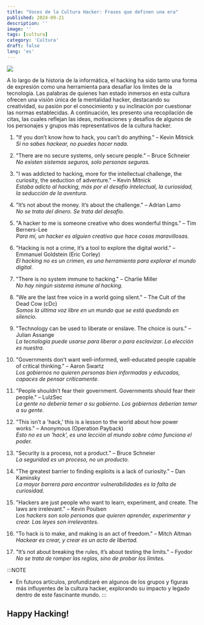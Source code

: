 ```yaml
---
title: "Voces de la Cultura Hacker: Frases que definen una era"
published: 2024-09-21
description: ''
image: ''
tags: [cultura]
category: 'Cultura'
draft: false 
lang: 'es'
---
```


![](https://ngathanblog.wordpress.com/wp-content/uploads/2019/02/hacker_culture.jpg?w=640)


A lo largo de la historia de la informática, el hacking ha sido tanto una forma de expresión como una herramienta para desafiar los límites de la tecnología. Las palabras de quienes han estado inmersos en esta cultura ofrecen una visión única de la mentalidad hacker, destacando su creatividad, su pasión por el conocimiento y su inclinación por cuestionar las normas establecidas. A continuación, les presento una recopilación de citas, las cuales reflejan las ideas, motivaciones y desafíos de algunos de los personajes y grupos más representativos de la cultura hacker.


1. "If you don’t know how to hack, you can’t do anything." – Kevin Mitnick  
   *Si no sabes hackear, no puedes hacer nada.*

2. "There are no secure systems, only secure people." – Bruce Schneier  
   *No existen sistemas seguros, solo personas seguras.*

3. "I was addicted to hacking, more for the intellectual challenge, the curiosity, the seduction of adventure." – Kevin Mitnick  
   *Estaba adicto al hacking, más por el desafío intelectual, la curiosidad, la seducción de la aventura.*

4. "It’s not about the money. It’s about the challenge." – Adrian Lamo  
   *No se trata del dinero. Se trata del desafío.*

5. "A hacker to me is someone creative who does wonderful things." – Tim Berners-Lee  
   *Para mí, un hacker es alguien creativo que hace cosas maravillosas.*

6. "Hacking is not a crime, it’s a tool to explore the digital world." – Emmanuel Goldstein (Eric Corley)  
   *El hacking no es un crimen, es una herramienta para explorar el mundo digital.*

7.  "There is no system immune to hacking." – Charlie Miller  
    *No hay ningún sistema inmune al hacking.*

8.  "We are the last free voice in a world going silent." – The Cult of the Dead Cow (cDc)  
    *Somos la última voz libre en un mundo que se está quedando en silencio.*

9.  "Technology can be used to liberate or enslave. The choice is ours." – Julian Assange  
    *La tecnología puede usarse para liberar o para esclavizar. La elección es nuestra.*

10. "Governments don't want well-informed, well-educated people capable of critical thinking." – Aaron Swartz  
    *Los gobiernos no quieren personas bien informadas y educadas, capaces de pensar críticamente.*

11. "People shouldn’t fear their government. Governments should fear their people." – LulzSec  
    *La gente no debería temer a su gobierno. Los gobiernos deberían temer a su gente.*

12. "This isn’t a 'hack,' this is a lesson to the world about how power works." – Anonymous (Operation Payback)  
    *Esto no es un 'hack', es una lección al mundo sobre cómo funciona el poder.*

13. "Security is a process, not a product." – Bruce Schneier  
    *La seguridad es un proceso, no un producto.*

14. "The greatest barrier to finding exploits is a lack of curiosity." – Dan Kaminsky  
    *La mayor barrera para encontrar vulnerabilidades es la falta de curiosidad.*

15. "Hackers are just people who want to learn, experiment, and create. The laws are irrelevant." – Kevin Poulsen  
    *Los hackers son solo personas que quieren aprender, experimentar y crear. Las leyes son irrelevantes.*

16. "To hack is to make, and making is an act of freedom." – Mitch Altman  
    *Hackear es crear, y crear es un acto de libertad.*

17. "It’s not about breaking the rules, it’s about testing the limits." – Fyodor  
    *No se trata de romper las reglas, sino de probar los límites.*


:::NOTE
- En futuros artículos, profundizaré en algunos de los grupos y figuras más influyentes de la cultura hacker, explorando su impacto y legado dentro de este fascinante mundo.
:::

## Happy Hacking!